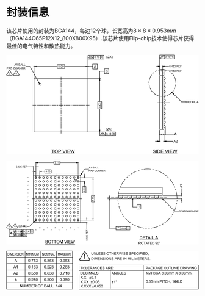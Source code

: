 # 封装信息

该芯片使用的封装为BGA144，每边12个球，长宽高为$8×8×0.953mm$（BGA144C65P12X12_800X800X95）.该芯片使用Flip-chip技术使得芯片获得最佳的电气特性和散热能力。

![POD_01](images/pod_expanded_01.svg)

![POD_02](images/pod_expanded_02.svg)

![POD_03](images/pod_expanded_03.svg)

